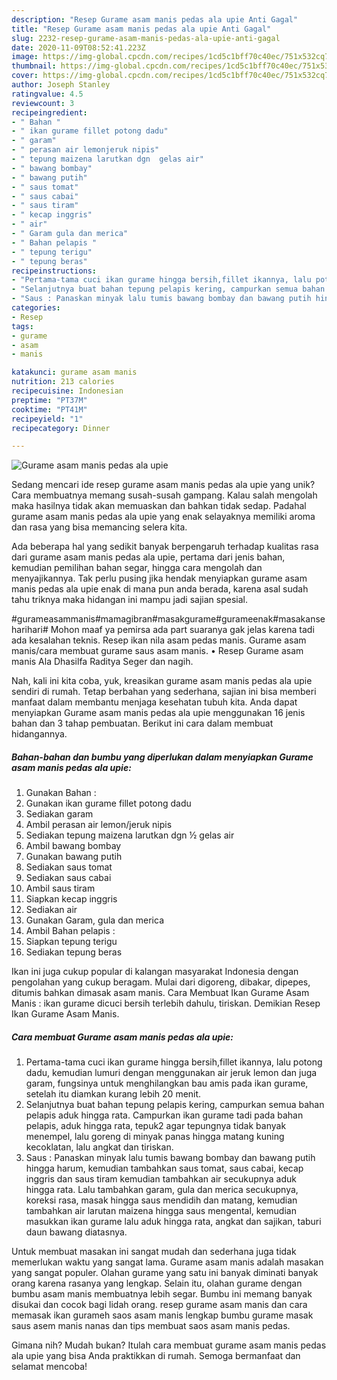 ```yaml
---
description: "Resep Gurame asam manis pedas ala upie Anti Gagal"
title: "Resep Gurame asam manis pedas ala upie Anti Gagal"
slug: 2232-resep-gurame-asam-manis-pedas-ala-upie-anti-gagal
date: 2020-11-09T08:52:41.223Z
image: https://img-global.cpcdn.com/recipes/1cd5c1bff70c40ec/751x532cq70/gurame-asam-manis-pedas-ala-upie-foto-resep-utama.jpg
thumbnail: https://img-global.cpcdn.com/recipes/1cd5c1bff70c40ec/751x532cq70/gurame-asam-manis-pedas-ala-upie-foto-resep-utama.jpg
cover: https://img-global.cpcdn.com/recipes/1cd5c1bff70c40ec/751x532cq70/gurame-asam-manis-pedas-ala-upie-foto-resep-utama.jpg
author: Joseph Stanley
ratingvalue: 4.5
reviewcount: 3
recipeingredient:
- " Bahan "
- " ikan gurame fillet potong dadu"
- " garam"
- " perasan air lemonjeruk nipis"
- " tepung maizena larutkan dgn  gelas air"
- " bawang bombay"
- " bawang putih"
- " saus tomat"
- " saus cabai"
- " saus tiram"
- " kecap inggris"
- " air"
- " Garam gula dan merica"
- " Bahan pelapis "
- " tepung terigu"
- " tepung beras"
recipeinstructions:
- "Pertama-tama cuci ikan gurame hingga bersih,fillet ikannya, lalu potong dadu, kemudian lumuri dengan menggunakan air jeruk lemon dan juga garam, fungsinya untuk menghilangkan bau amis pada ikan gurame, setelah itu diamkan kurang lebih 20 menit."
- "Selanjutnya buat bahan tepung pelapis kering, campurkan semua bahan pelapis aduk hingga rata. Campurkan ikan gurame tadi pada bahan pelapis, aduk hingga rata, tepuk2 agar tepungnya tidak banyak menempel, lalu goreng di minyak panas hingga matang kuning kecoklatan, lalu angkat dan tiriskan."
- "Saus : Panaskan minyak lalu tumis bawang bombay dan bawang putih hingga harum, kemudian tambahkan saus tomat, saus cabai, kecap inggris dan saus tiram kemudian tambahkan air secukupnya aduk hingga rata. Lalu tambahkan garam, gula dan merica secukupnya, koreksi rasa, masak hingga saus mendidih dan matang, kemudian tambahkan air larutan maizena hingga saus mengental, kemudian masukkan ikan gurame lalu aduk hingga rata, angkat dan sajikan, taburi daun bawang diatasnya."
categories:
- Resep
tags:
- gurame
- asam
- manis

katakunci: gurame asam manis 
nutrition: 213 calories
recipecuisine: Indonesian
preptime: "PT37M"
cooktime: "PT41M"
recipeyield: "1"
recipecategory: Dinner

---
```



![Gurame asam manis pedas ala upie](https://img-global.cpcdn.com/recipes/1cd5c1bff70c40ec/751x532cq70/gurame-asam-manis-pedas-ala-upie-foto-resep-utama.jpg)

Sedang mencari ide resep gurame asam manis pedas ala upie yang unik? Cara membuatnya memang susah-susah gampang. Kalau salah mengolah maka hasilnya tidak akan memuaskan dan bahkan tidak sedap. Padahal gurame asam manis pedas ala upie yang enak selayaknya memiliki aroma dan rasa yang bisa memancing selera kita.

Ada beberapa hal yang sedikit banyak berpengaruh terhadap kualitas rasa dari gurame asam manis pedas ala upie, pertama dari jenis bahan, kemudian pemilihan bahan segar, hingga cara mengolah dan menyajikannya. Tak perlu pusing jika hendak menyiapkan gurame asam manis pedas ala upie enak di mana pun anda berada, karena asal sudah tahu triknya maka hidangan ini mampu jadi sajian spesial.

#gurameasammanis#mamagibran#masakgurame#gurameenak#masakanseharihari# Mohon maaf ya pemirsa ada part suaranya gak jelas karena tadi ada kesalahan teknis. Resep ikan nila asam pedas manis. Gurame asam manis/cara membuat gurame saus asam manis. • Resep Gurame asam manis Ala Dhasilfa Raditya Seger dan nagih.


Nah, kali ini kita coba, yuk, kreasikan gurame asam manis pedas ala upie sendiri di rumah. Tetap berbahan yang sederhana, sajian ini bisa memberi manfaat dalam membantu menjaga kesehatan tubuh kita. Anda dapat menyiapkan Gurame asam manis pedas ala upie menggunakan 16 jenis bahan dan 3 tahap pembuatan. Berikut ini cara dalam membuat hidangannya.

<!--inarticleads1-->

##### Bahan-bahan dan bumbu yang diperlukan dalam menyiapkan Gurame asam manis pedas ala upie:

1. Gunakan  Bahan :
1. Gunakan  ikan gurame fillet potong dadu
1. Sediakan  garam
1. Ambil  perasan air lemon/jeruk nipis
1. Sediakan  tepung maizena larutkan dgn ½ gelas air
1. Ambil  bawang bombay
1. Gunakan  bawang putih
1. Sediakan  saus tomat
1. Sediakan  saus cabai
1. Ambil  saus tiram
1. Siapkan  kecap inggris
1. Sediakan  air
1. Gunakan  Garam, gula dan merica
1. Ambil  Bahan pelapis :
1. Siapkan  tepung terigu
1. Sediakan  tepung beras


Ikan ini juga cukup popular di kalangan masyarakat Indonesia dengan pengolahan yang cukup beragam. Mulai dari digoreng, dibakar, dipepes, ditumis bahkan dimasak asam manis. Cara Membuat Ikan Gurame Asam Manis : ikan gurame dicuci bersih terlebih dahulu, tiriskan. Demikian Resep Ikan Gurame Asam Manis. 

<!--inarticleads2-->

##### Cara membuat Gurame asam manis pedas ala upie:

1. Pertama-tama cuci ikan gurame hingga bersih,fillet ikannya, lalu potong dadu, kemudian lumuri dengan menggunakan air jeruk lemon dan juga garam, fungsinya untuk menghilangkan bau amis pada ikan gurame, setelah itu diamkan kurang lebih 20 menit.
1. Selanjutnya buat bahan tepung pelapis kering, campurkan semua bahan pelapis aduk hingga rata. Campurkan ikan gurame tadi pada bahan pelapis, aduk hingga rata, tepuk2 agar tepungnya tidak banyak menempel, lalu goreng di minyak panas hingga matang kuning kecoklatan, lalu angkat dan tiriskan.
1. Saus : Panaskan minyak lalu tumis bawang bombay dan bawang putih hingga harum, kemudian tambahkan saus tomat, saus cabai, kecap inggris dan saus tiram kemudian tambahkan air secukupnya aduk hingga rata. Lalu tambahkan garam, gula dan merica secukupnya, koreksi rasa, masak hingga saus mendidih dan matang, kemudian tambahkan air larutan maizena hingga saus mengental, kemudian masukkan ikan gurame lalu aduk hingga rata, angkat dan sajikan, taburi daun bawang diatasnya.


Untuk membuat masakan ini sangat mudah dan sederhana juga tidak memerlukan waktu yang sangat lama. Gurame asam manis adalah masakan yang sangat populer. Olahan gurame yang satu ini banyak diminati banyak orang karena rasanya yang lengkap. Selain itu, olahan gurame dengan bumbu asam manis membuatnya lebih segar. Bumbu ini memang banyak disukai dan cocok bagi lidah orang. resep gurame asam manis dan cara memasak ikan gurameh saos asam manis lengkap bumbu gurame masak saus asem manis nanas dan tips membuat saos asam manis pedas. 

Gimana nih? Mudah bukan? Itulah cara membuat gurame asam manis pedas ala upie yang bisa Anda praktikkan di rumah. Semoga bermanfaat dan selamat mencoba!
